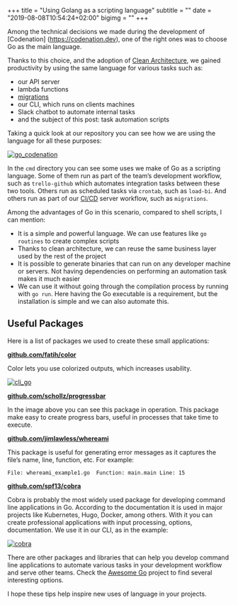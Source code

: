 +++
title = "Using Golang as a scripting language"
subtitle = ""
date = "2019-08-08T10:54:24+02:00"
bigimg = ""
+++

Among the technical decisions we made during the development of [Codenation] (https://codenation.dev), one of the right ones was to choose Go as the main language.

<!--more-->

Thanks to this choice, and the adoption of [Clean Architecture](https://eltonminetto.net/en/post/2018-03-05-clean-architecture-using-go/), we gained productivity by using the same language for various tasks such as:

- our API server
- lambda functions
- [migrations](https://eltonminetto.net/en/post/2019-01-23-migracao-de-dados-com-go-e-mongodb/)
- our CLI, which runs on clients machines
- Slack chatbot to automate internal tasks
- and the subject of this post: task automation scripts

Taking a quick look at our repository you can see how we are using the language for all these purposes:

[![go_codenation](/images/posts/go_codenation.png)](/images/posts/go_codenation.png) 

In the ```cmd``` directory you can see some uses we make of Go as a scripting language. Some of them run as part of the team’s development workflow, such as ```trello-github``` which automates integration tasks between these two tools. Others run as scheduled tasks via ```crontab```, such as ```load-bi```. And others run as part of our [CI/CD](https://eltonminetto.net/en/post/2018-08-01-monorepo-drone/) server workflow, such as ```migrations```.

Among the advantages of Go in this scenario, compared to shell scripts, I can mention:

- It is a simple and powerful language. We can use features like ```go routines``` to create complex scripts
- Thanks to clean architecture, we can reuse the same business layer used by the rest of the project
- It is possible to generate binaries that can run on any developer machine or servers. Not having dependencies on performing an automation task makes it much easier
- We can use it without going through the compilation process by running with ```go run```. Here having the Go executable is a requirement, but the installation is simple and we can also automate this.

## Useful Packages

Here is a list of packages we used to create these small applications:

[**github.com/fatih/color**](https://github.com/fatih/color)

Color lets you use colorized outputs, which increases usability.

[![cli_go](/images/posts/cli_go.png)](/images/posts/cli_go.png) 

[**github.com/schollz/progressbar**](https://github.com/schollz/progressbar)

In the image above you can see this package in operation. This package make easy to create progress bars, useful in processes that take time to execute. 

[**github.com/jimlawless/whereami**](github.com/jimlawless/whereami)

This package is useful for generating error messages as it captures the file’s name, line, function, etc. For example:

```
File: whereami_example1.go  Function: main.main Line: 15
```

[**github.com/spf13/cobra**](github.com/spf13/cobra)

Cobra is probably the most widely used package for developing command line applications in Go. According to the documentation it is used in major projects like Kubernetes, Hugo, Docker, among others. With it you can create professional applications with input processing, options, documentation. We use it in our CLI, as in the example:

[![cobra](/images/posts/cobra.png)](/images/posts/cobra.png) 

There are other packages and libraries that can help you develop command line applications to automate various tasks in your development workflow and serve other teams. Check the [Awesome Go](https://github.com/avelino/awesome-go#command-line) project to find several interesting options.

I hope these tips help inspire new uses of language in your projects.